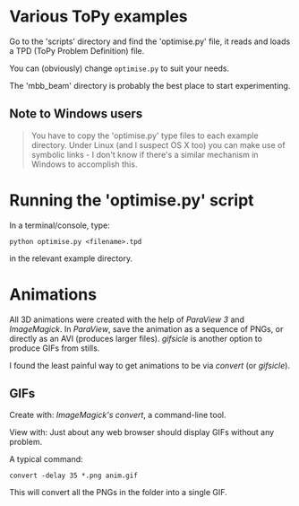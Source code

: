 # Various ToPy examples

Go to the 'scripts' directory and find the 'optimise.py' file, it
reads and loads a TPD (ToPy Problem Definition) file.

You can (obviously) change `optimise.py` to suit your needs.

The 'mbb_beam' directory is probably the best place to start experimenting.

## Note to Windows users
> You have to copy the 'optimise.py' type files to each example directory. Under
> Linux (and I suspect OS X too) you can make use of symbolic links - I don't know
> if there's a similar mechanism in Windows to accomplish this.

# Running the 'optimise.py' script
In a terminal/console, type:

	python optimise.py <filename>.tpd

in the relevant example directory.

# Animations
All 3D animations were created with the help of *ParaView 3* and *ImageMagick*. In *ParaView*, save the animation as a sequence of PNGs, or directly as an AVI (produces larger files). *gifsicle* is another option to produce GIFs from stills.

I found the least painful way to get animations to be via *convert* (or *gifsicle*).

## GIFs
Create with: *ImageMagick's convert*, a command-line tool.

View with: Just about any web browser should display GIFs without any problem.

A typical command:

	convert -delay 35 *.png anim.gif
	
This will convert all the PNGs in the folder into a single GIF.
